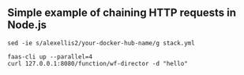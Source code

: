 ## Simple example of chaining HTTP requests in Node.js

```
sed -ie s/alexellis2/your-docker-hub-name/g stack.yml

faas-cli up --parallel=4
curl 127.0.0.1:8080/function/wf-director -d "hello"
```

